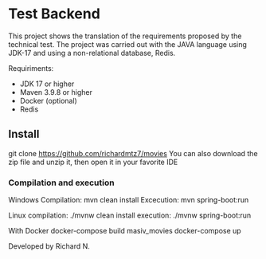 # Test Backend
This project shows the translation of the requirements proposed by the technical test.
The project was carried out with the JAVA language using JDK-17 and using a non-relational database, Redis.

Requiriments:
- JDK 17 or higher
- Maven 3.9.8 or higher
- Docker (optional)
- Redis

## Install
git clone https://github.com/richardmtz7/movies
You can also download the zip file and unzip it, then open it in your favorite IDE

### Compilation and execution
Windows
Compilation: mvn clean install
Excecution: mvn spring-boot:run

Linux
compilation: ./mvnw clean install
execution: ./mvnw spring-boot:run

With Docker
docker-compose build masiv_movies
docker-compose up

Developed by Richard N.
